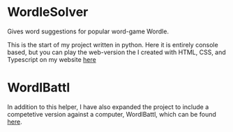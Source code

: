 # WordleSolver
Gives word suggestions for popular word-game Wordle.

This is the start of my project written in python. Here it is entirely console based, but you can play the web-version the I created with HTML, CSS, and Typescript on my website [here](https://elodinlaarz.github.io/wordlHelpr.html)

# WordlBattl
In addition to this helper, I have also expanded the project to include a competetive version against a computer, WordlBattl, which can be found [here](https://elodinlaarz.github.io/wordlBattl.html).
